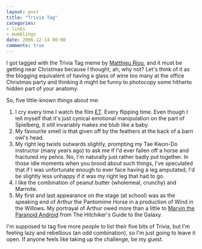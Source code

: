 ```yaml
---
layout: post
title: "Trivia Tag"
categories:
- links
- mumblings
date: 2006-12-14 00:00
comments: true
---
```


<p>I got tagged with the Trivia Tag meme by <a href="http://mriou.wordpress.com/2006/12/13/trivia-tag/">Matthieu Riou</a>, and it must be getting near Christmas because I thought, ah, why not? Let's think of it as the blogging equivalent of having a glass of wine too many at the office Christmas party and thinking it might be funny to photocopy some hitherto hidden part of your anatomy.</p>

<p>So, five little-known things about me:</p>

<ol>
<li>I cry every time I watch the film <a href="http://www.imdb.com/title/tt0083866/">ET</a>. Every flipping time. Even though I tell myself that it's just cynical emotional manipulation on the part of Spielberg, it <em>still</em> invariably makes me blub like a baby.</li>
<li>My favourite smell is that given off by the feathers at the back of a barn owl's head.</li>
<li>My right leg twists outwards slightly, prompting my Tae Kwon-Do instructor (many years ago) to ask me if I'd ever fallen off a horse and fractured my pelvis. No, I'm naturally just rather badly put together. In those idle moments when you brood about such things, I've speculated that if I was unfortunate enough to ever face having a leg amputated, I'd be slightly less unhappy if it was my right leg that had to go.</li>
<li>I like the combination of peanut butter (wholemeal, crunchy) and Marmite.</li>
<li>My first and last appearance on the stage (at school) was as the speaking end of Arthur the Pantomime Horse in a production of Wind in the Willows. My portrayal of Arthur owed more than a little to <a href="http://www.bbc.co.uk/cult/hitchhikers/guide/marvin.shtml">Marvin the Paranoid Android</a> from The Hitchiker's Guide to the Galaxy.</li>
</ol>

<p>I'm supposed to tag five more people to list their five bits of Trivia, but I'm feeling lazy and rebellious (an odd combination), so I'm just going to leave it open. If anyone feels like taking up the challenge, be my guest.</p>



